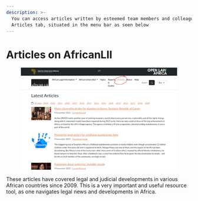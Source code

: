 ```yaml
---
description: >-
  You can access articles written by esteemed team members and colleagues on the
  Articles tab, situated in the menu bar as seen below
---
```


# Articles on AfricanLII

<figure><img src=".gitbook/assets/kenyalaw--AL 7.png" alt=""><figcaption></figcaption></figure>

These articles have covered legal and judicial developments in various African countries since 2009. This is a very important and useful resource tool, as one navigates legal news and developments in Africa.  &#x20;